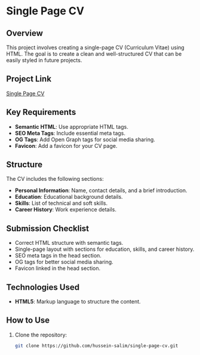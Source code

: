 # Single Page CV

## Overview
This project involves creating a single-page CV (Curriculum Vitae) using HTML. The goal is to create a clean and well-structured CV that can be easily styled in future projects.

## Project Link
[Single Page CV](https://roadmap.sh/projects/single-page-cv)

## Key Requirements
- **Semantic HTML**: Use appropriate HTML tags.
- **SEO Meta Tags**: Include essential meta tags.
- **OG Tags**: Add Open Graph tags for social media sharing.
- **Favicon**: Add a favicon for your CV page.

## Structure
The CV includes the following sections:
- **Personal Information**: Name, contact details, and a brief introduction.
- **Education**: Educational background details.
- **Skills**: List of technical and soft skills.
- **Career History**: Work experience details.

## Submission Checklist
- Correct HTML structure with semantic tags.
- Single-page layout with sections for education, skills, and career history.
- SEO meta tags in the head section.
- OG tags for better social media sharing.
- Favicon linked in the head section.

## Technologies Used
- **HTML5**: Markup language to structure the content.

## How to Use
1. Clone the repository:
   ```bash
   git clone https://github.com/hussein-salim/single-page-cv.git

